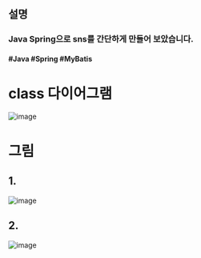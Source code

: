 ## 설명
### Java Spring으로 sns를 간단하게 만들어 보았습니다.

#### #Java #Spring #MyBatis


# class 다이어그램
![image](https://github.com/flashdragon/JavaBird/assets/35221784/9ea2e8be-67cf-4b1c-b4dd-268976f7cea1)

# 그림
## 1.
![image](https://github.com/flashdragon/JavaBird/assets/35221784/44b17db8-52c8-48ff-a171-e0e56cb9605d)
## 2.
![image](https://github.com/flashdragon/JavaBird/assets/35221784/a2bef24e-c272-4183-a3f0-f3f18d5678f6)

